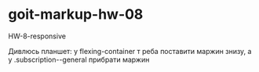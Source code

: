 # goit-markup-hw-08

HW-8-responsive

Дивлюсь планшет: у flexing-container т реба поставити маржин знизу, а у .subscription--general
прибрати маржин
